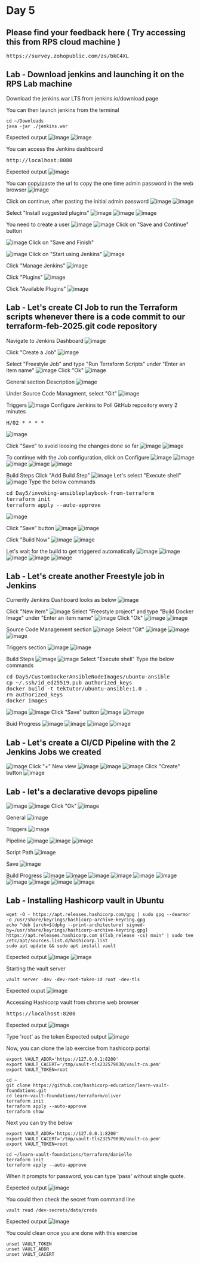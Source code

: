 # Day 5

## Please find your feedback here ( Try accessing this from RPS cloud machine )
<pre>
https://survey.zohopublic.com/zs/bkC4XL  
</pre>

## Lab - Download jenkins and launching it on the RPS Lab machine

Download the jenkins.war LTS from jenkins.io/download page

You can then launch jenkins from the terminal 
```
cd ~/Downloads
java -jar ./jenkins.war
```

Expected output
![image](https://github.com/user-attachments/assets/47254921-622d-4ec1-a881-900e19e1ac45)
![image](https://github.com/user-attachments/assets/682e7fa1-2ac7-45b8-b5fb-ad5ef266470a)

You can access the Jenkins dashboard
<pre>
http://localhost:8080  
</pre>

Expected output
![image](https://github.com/user-attachments/assets/87625aae-995f-44be-8926-8912760ce3f6)

You can copy/paste the url to copy the one time admin password in the web browser
![image](https://github.com/user-attachments/assets/5c721468-7464-4bc4-9bf7-5921e3e602fd)

Click on continue, after pasting the initial admin password
![image](https://github.com/user-attachments/assets/ace8903c-02cb-4830-9eda-6d2a5291f1a3)
![image](https://github.com/user-attachments/assets/26ae3458-ef80-46f0-9998-18adbc4961aa)

Select "Install suggested plugins"
![image](https://github.com/user-attachments/assets/11d0fa27-365f-43cd-883d-a25c7bc1bfb5)
![image](https://github.com/user-attachments/assets/376aef9e-3f81-4f24-81da-5755604db594)
![image](https://github.com/user-attachments/assets/dfe9ca0b-2ce0-4f92-b80a-0a21da2abdf6)

You need to create a user
![image](https://github.com/user-attachments/assets/5219f585-6332-4266-bdc0-5cb7b64235df)
![image](https://github.com/user-attachments/assets/5240aae6-a7c5-4a85-b41e-3bd7ff185144)
Click on "Save and Continue" button

![image](https://github.com/user-attachments/assets/76cea878-d1e8-4c3e-8294-68ec9eabae17)
Click on "Save and Finish"

![image](https://github.com/user-attachments/assets/95c60ee4-c818-46bd-90b4-56f074dbec3f)
Click on "Start using Jenkins"
![image](https://github.com/user-attachments/assets/66bfb2df-f873-4d9f-8bb1-bb50bfc09b76)

Click "Manage Jenkins" 
![image](https://github.com/user-attachments/assets/fc21cfbc-91e5-4b42-ad0b-34144b4fed6e)

Click "Plugins"
![image](https://github.com/user-attachments/assets/1a34c552-11be-44cb-a762-545a4b078c6c)

Click "Available Plugins"
![image](https://github.com/user-attachments/assets/5b9d5f95-644b-4f61-b48a-438bed408f18)

## Lab - Let's create CI Job to run the Terraform scripts whenever there is a code commit to our terraform-feb-2025.git code repository
Navigate to Jenkins Dashboard
![image](https://github.com/user-attachments/assets/a80fd698-0843-4892-8557-ba048fe5f686)

Click "Create a Job"
![image](https://github.com/user-attachments/assets/f28e0eb7-75a3-4780-9b02-9e893c727e45)

Select "Freestyle Job" and type "Run Terraform Scripts" under "Enter an item name"
![image](https://github.com/user-attachments/assets/435de084-dea5-46c6-ac0d-350d8ac521e8)
Click "Ok"
![image](https://github.com/user-attachments/assets/a2117ec5-fc5e-439a-99f1-d1620e817cec)

General section Description
![image](https://github.com/user-attachments/assets/4a64fc06-5892-4942-b944-9ead8c81958f)

Under Source Code Managment, select "Git"
![image](https://github.com/user-attachments/assets/3558f0ea-7206-45aa-8674-44a99e5ea4c4)

Triggers
![image](https://github.com/user-attachments/assets/def35dbd-8b5f-4c02-afa7-074e3a10466e)
Configure Jenkins to Poll GitHub repository every 2 minutes
<pre>
H/02 * * * *
</pre>
![image](https://github.com/user-attachments/assets/0463f0c1-5d9f-48be-b422-fc74f8c13aa8)

Click "Save" to avoid loosing the changes done so far
![image](https://github.com/user-attachments/assets/c0ce0f97-0e38-4b6d-a514-ce2cc7eb9bd1)
![image](https://github.com/user-attachments/assets/d0bbc35d-ebc8-477e-a19b-9e2ac7a54d66)

To continue with the Job configuration, click on Configure
![image](https://github.com/user-attachments/assets/e445a7a4-f22d-4835-ad83-a6d87b735980)
![image](https://github.com/user-attachments/assets/d3ca2c2a-93e5-403f-8ddc-82d2f5e9a50b)
![image](https://github.com/user-attachments/assets/cda71edb-793b-4a55-a8ba-930bf500786d)
![image](https://github.com/user-attachments/assets/ba5fd11f-63ea-449a-923e-d79bb2aefc86)
![image](https://github.com/user-attachments/assets/159a5ac4-0ce7-42e7-9424-51ccfe5b9a67)

Build Steps
Click "Add Build Step"
![image](https://github.com/user-attachments/assets/9d1899b0-ab22-4c0b-923a-099b54f096c7)
Let's select "Execute shell"
![image](https://github.com/user-attachments/assets/a8cb8df8-46e2-423d-acbd-84b67983ac21)
Type the below commands
<pre>
cd Day5/invoking-ansibleplaybook-from-terraform
terraform init
terraform apply --auto-approve  
</pre>
![image](https://github.com/user-attachments/assets/74b20c1a-a8cf-4f1b-8028-998eeb685d92)

Click "Save" button
![image](https://github.com/user-attachments/assets/6ddcc2e8-9a88-40dc-96ad-5163ffb82e4f)
![image](https://github.com/user-attachments/assets/98789a61-3033-483e-b235-9076024911b6)

Click "Build Now"
![image](https://github.com/user-attachments/assets/213478db-0199-4efe-9f74-19f4a3863714)
![image](https://github.com/user-attachments/assets/54b45fe3-9ccf-4098-b45a-ec9b3354baaf)

Let's wait for the build to get triggered automatically
![image](https://github.com/user-attachments/assets/f1887101-b628-4e05-a203-866ffbfc8c31)
![image](https://github.com/user-attachments/assets/25a09248-9987-4001-bceb-7fa0d2e5be09)
![image](https://github.com/user-attachments/assets/2e649190-2488-4dac-89ee-1c59eea6a083)
![image](https://github.com/user-attachments/assets/3a56ef3b-648e-4692-b079-2f631f33c22b)
![image](https://github.com/user-attachments/assets/1a293766-2069-4ce8-a13a-11002cafb2f8)

## Lab - Let's create another Freestyle job in Jenkins
Currently Jenkins Dashboard looks as below
![image](https://github.com/user-attachments/assets/2aa043c0-29ff-4164-8107-f62c98dfdf38)

Click "New item"
![image](https://github.com/user-attachments/assets/14f59f1c-170a-488d-9aea-b96c8459cc77)
Select "Freestyle project" and type "Build Docker Image" under "Enter an item name"
![image](https://github.com/user-attachments/assets/4fef533b-dc80-4db9-bd89-4743865f8ead)
Click "Ok"
![image](https://github.com/user-attachments/assets/c2304d59-81f0-4677-a0b7-08c2c291bc95)
![image](https://github.com/user-attachments/assets/994a242b-5d47-4b78-a673-604a4028199c)

Source Code Management section
![image](https://github.com/user-attachments/assets/cf3aa36f-59fb-4af1-ade0-85e5d2ea4b22)
Select "Git"
![image](https://github.com/user-attachments/assets/6d1f8c3f-29cf-4e60-b248-3aa6375c65d5)
![image](https://github.com/user-attachments/assets/77c24d88-c73f-4672-9e79-07512f97dc85)
![image](https://github.com/user-attachments/assets/2fbc4422-adf1-4e13-9eb6-8cccceadec07)

Triggers section
![image](https://github.com/user-attachments/assets/15a0425e-39cf-4ae1-bd74-83194a75396a)
![image](https://github.com/user-attachments/assets/e5b01103-db28-4a0a-b542-a6c96bfe4580)

Build Steps
![image](https://github.com/user-attachments/assets/b67731a2-af32-4305-91ef-408717a31978)
![image](https://github.com/user-attachments/assets/52b6b4d0-3055-4641-90f4-acf7322d0fe0)
Select "Execute shell"
Type the below commands
<pre>
cd Day5/CustomDockerAnsibleNodeImages/ubuntu-ansible
cp ~/.ssh/id_ed25519.pub authorized_keys
docker build -t tektutor/ubuntu-ansible:1.0 .
rm authorized_keys
docker images
</pre>
![image](https://github.com/user-attachments/assets/305ac7b3-5a30-4bd5-b343-994203a33543)
![image](https://github.com/user-attachments/assets/c6209c4f-3a81-4028-8689-ccfff5e6a120)
Click "Save" button
![image](https://github.com/user-attachments/assets/df0f5219-1d35-4375-958f-a435c9059924)
![image](https://github.com/user-attachments/assets/d2db31ee-a6f7-4708-953f-bc70f930e801)


Buid Progress
![image](https://github.com/user-attachments/assets/21ffe510-6607-4312-89ec-454a90f97963)
![image](https://github.com/user-attachments/assets/53bd7e2b-d4fe-4aa5-95f8-4e7833b873ad)
![image](https://github.com/user-attachments/assets/de2fbab2-23ac-4509-8e71-f34004d72f93)
![image](https://github.com/user-attachments/assets/6540f030-63c0-45f5-89e3-b733a68df638)

## Lab - Let's create a CI/CD Pipeline with the 2 Jenkins Jobs we created
![image](https://github.com/user-attachments/assets/9ba5e16b-2389-4b1b-bd48-4f3f1e1c20b6)
Click "+" New view
![image](https://github.com/user-attachments/assets/a891012f-4fe9-4c0c-803a-e6565a46e3e5)
![image](https://github.com/user-attachments/assets/342d72cd-d6e8-4325-8fb0-bc1885310960)
![image](https://github.com/user-attachments/assets/60a8f78f-8da1-4c9d-9fb5-ca7b88caa68b)
Click "Create" button
![image](https://github.com/user-attachments/assets/3031b94f-ab3a-4dbe-9d55-da1650dea462)

## Lab - let's a declarative devops pipeline
![image](https://github.com/user-attachments/assets/e3df7c83-3e3f-4c86-9890-e4016a37507e)
![image](https://github.com/user-attachments/assets/0707c504-5d4e-411c-ba34-81ded4b02f64)
Click "Ok"
![image](https://github.com/user-attachments/assets/1948997e-c9cd-4a5d-bcc1-09dde64156bc)

General
![image](https://github.com/user-attachments/assets/75b5dca2-0064-49a3-bf8b-e161baca3cd4)

Triggers
![image](https://github.com/user-attachments/assets/aa81472d-e42c-483c-86e0-827ae18069ed)

Pipeline
![image](https://github.com/user-attachments/assets/5733945a-db2e-455b-b3f6-a763529cde10)
![image](https://github.com/user-attachments/assets/38a358f8-993d-4ec7-9e42-f39dc97ada6e)
![image](https://github.com/user-attachments/assets/b89fc7e9-9dc1-4a77-9528-5fc985e88149)

Script Path
![image](https://github.com/user-attachments/assets/32283b35-3ace-4c05-83ff-4c5588185843)

Save
![image](https://github.com/user-attachments/assets/30e2c23a-413f-44aa-a12b-b1b9fe8f5955)

Build Progress
![image](https://github.com/user-attachments/assets/d4bafe27-f26c-45a1-9cce-752544d2e038)
![image](https://github.com/user-attachments/assets/805e08db-76b8-430c-9c90-a372218daa2a)
![image](https://github.com/user-attachments/assets/5d49500d-31f0-49a5-94e0-335b46d978bd)
![image](https://github.com/user-attachments/assets/82e010b1-19cb-4806-951e-1191531326e3)
![image](https://github.com/user-attachments/assets/ffa90ed2-e81f-49da-8739-fd11178927ef)
![image](https://github.com/user-attachments/assets/2fabe91f-57f4-4306-949d-bcbd2b6e8a94)
![image](https://github.com/user-attachments/assets/15ded710-af8c-4bbd-aa30-47070ea52825)
![image](https://github.com/user-attachments/assets/08805312-a0c9-4be9-b58e-744808df2fcd)
![image](https://github.com/user-attachments/assets/cb317c28-5613-4cc3-9b19-dc28b92a823b)
![image](https://github.com/user-attachments/assets/959ddf39-270c-4be1-af45-92eca785f77b)

## Lab - Installing Hashicorp vault in Ubuntu
```
wget -O - https://apt.releases.hashicorp.com/gpg | sudo gpg --dearmor -o /usr/share/keyrings/hashicorp-archive-keyring.gpg
echo "deb [arch=$(dpkg --print-architecture) signed-by=/usr/share/keyrings/hashicorp-archive-keyring.gpg] https://apt.releases.hashicorp.com $(lsb_release -cs) main" | sudo tee /etc/apt/sources.list.d/hashicorp.list
sudo apt update && sudo apt install vault
```

Expected output
![image](https://github.com/user-attachments/assets/6942466a-c79f-48da-9cb1-204adc071208)
![image](https://github.com/user-attachments/assets/46a68126-9282-46d1-b6c8-5c8ce597e1e9)

Starting the vault server
```
vault server -dev -dev-root-token-id root -dev-tls
```

Expected ouput
![image](https://github.com/user-attachments/assets/16ae088a-c097-41d9-a9ad-18c876016b87)

Accessing Hashicorp vault from chrome web browser
<pre>
https://localhost:8200  
</pre>

Expected output
![image](https://github.com/user-attachments/assets/8fbdcdb7-df8b-43d4-aecf-6c8dcf26248e)

Type 'root' as the token
Expected output
![image](https://github.com/user-attachments/assets/1f040d57-aede-4669-8b62-c9954f2cc26b)

Now, you can clone the lab exercise from hashicorp portal
```
export VAULT_ADDR='https://127.0.0.1:8200'
export VAULT_CACERT='/tmp/vault-tls232579030/vault-ca.pem'
export VAULT_TOKEN=root

cd ~
git clone https://github.com/hashicorp-education/learn-vault-foundations.git
cd learn-vault-foundations/terraform/oliver
terraform init
terraform apply --auto-approve
terraform show
```

Next you can try the below
```
export VAULT_ADDR='https://127.0.0.1:8200'
export VAULT_CACERT='/tmp/vault-tls232579030/vault-ca.pem'
export VAULT_TOKEN=root

cd ~/learn-vault-foundations/terraform/danielle
terraform init
terraform apply --auto-approve
```

When it prompts for password, you can type 'pass' without single quote.

Expected output
![image](https://github.com/user-attachments/assets/818d28ca-9245-429b-8825-ee5a4770218c)

You could then check the secret from command line
```
vault read /dev-secrets/data/creds
```

Expected output
![image](https://github.com/user-attachments/assets/c097cc45-90c3-4862-8077-1948e4a00060)

You could clean once you are done with this exercise
```
unset VAULT_TOKEN
unset VAULT_ADDR
unset VAULT_CACERT
```
